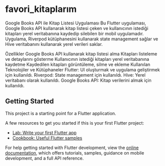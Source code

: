 # favori_kitaplarım

Google Books API ile Kitap Listesi Uygulaması
Bu Flutter uygulaması, Google Books API kullanarak kitap listesi çeken ve kullanıcının istediği kitapları yerel veritabanına kaydedip silebilen bir mobil uygulamadır. Uygulama, Riverpod kütüphanesini kullanarak state management sağlar ve Hive veritabanını kullanarak yerel verileri saklar.

Özellikler
Google Books API kullanarak kitap listesi alma
Kitapları listeleme ve detaylarını gösterme
Kullanıcının istediği kitapları yerel veritabanına kaydetme
Kaydedilen kitapları görüntüleme, silme ve ekleme
Kullanılan Teknolojiler ve Kütüphaneler
Flutter: UI oluşturmak ve uygulama geliştirmek için kullanıldı.
Riverpod: State management için kullanıldı.
Hive: Yerel veritabanı olarak kullanıldı.
Google Books API: Kitap verilerini almak için kullanıldı.

## Getting Started

This project is a starting point for a Flutter application.

A few resources to get you started if this is your first Flutter project:

- [Lab: Write your first Flutter app](https://docs.flutter.dev/get-started/codelab)
- [Cookbook: Useful Flutter samples](https://docs.flutter.dev/cookbook)

For help getting started with Flutter development, view the
[online documentation](https://docs.flutter.dev/), which offers tutorials,
samples, guidance on mobile development, and a full API reference.

